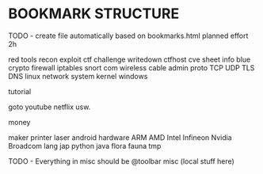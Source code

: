 # BOOKMARK STRUCTURE
TODO - create file automatically based on bookmarks.html
planned effort 2h 

red
    tools
        recon
        exploit
    ctf
        challenge
        writedown
    ctfhost
    cve
    sheet
    info
blue
    crypto
    firewall
        iptables
        snort
com
    wireless
    cable
admin
    proto
        TCP
        UDP
        TLS
        DNS
    linux
        network
        system
        kernel
    windows

tutorial

goto
    youtube
    netflix usw.

money

maker
    printer
    laser
    android
hardware
    ARM
    AMD
    Intel
    Infineon
    Nvidia
    Broadcom
lang
    jap
    python
    java
flora
fauna
tmp

TODO - Everything in misc should be @toolbar
misc
    (local stuff here)

